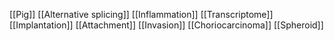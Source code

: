 [[Pig]]
[[Alternative splicing]]
[[Inflammation]]
[[Transcriptome]]
[[Implantation]]
[[Attachment]]
[[Invasion]]
[[Choriocarcinoma]]
[[Spheroid]]
